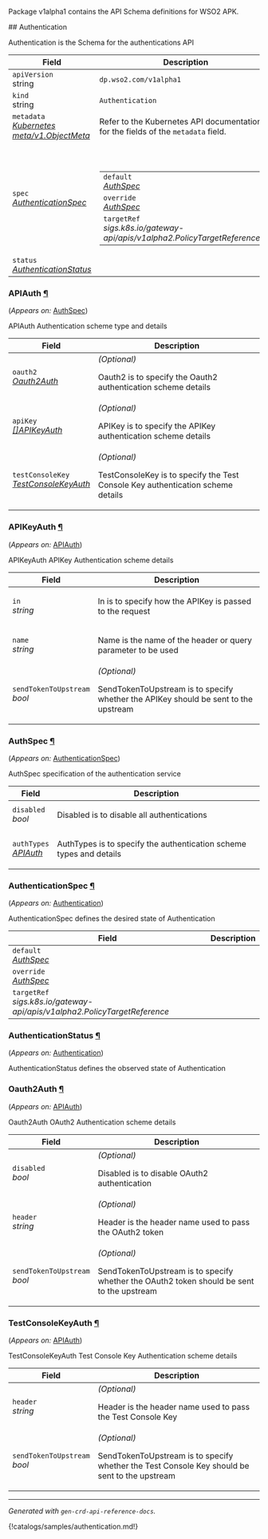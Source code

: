 <p>
<p>Package v1alpha1 contains the API Schema definitions for WSO2 APK.</p>
</p>
## Authentication

<p>
<p>Authentication is the Schema for the authentications API</p>
</p>
<table>
    <thead>
        <tr>
            <th>Field</th>
            <th>Description</th>
        </tr>
    </thead>
    <tbody>
        <tr>
            <td>
                <code>apiVersion</code></br>
                string
            </td>
            <td>
                <code>dp.wso2.com/v1alpha1</code>
            </td>
        </tr>
        <tr>
            <td>
                <code>kind</code></br>
                string
            </td>
            <td><code>Authentication</code></td>
        </tr>
        <tr>
            <td>
                <code>metadata</code></br>
                <em>
                    <a href="https://kubernetes.io/docs/reference/generated/kubernetes-api/v1.23/#objectmeta-v1-meta">
                        Kubernetes meta/v1.ObjectMeta
                    </a>
                </em>
            </td>
            <td>
                Refer to the Kubernetes API documentation for the fields of the
                <code>metadata</code> field.
            </td>
        </tr>
        <tr>
            <td>
                <code>spec</code></br>
                <em>
                    <a href="#dp.wso2.com/v1alpha1.AuthenticationSpec">
                        AuthenticationSpec
                    </a>
                </em>
            </td>
            <td>
                <br />
                <br />
                <table>
                    <tr>
                        <td>
                            <code>default</code></br>
                            <em>
                                <a href="#dp.wso2.com/v1alpha1.AuthSpec">
                                    AuthSpec
                                </a>
                            </em>
                        </td>
                        <td>
                        </td>
                    </tr>
                    <tr>
                        <td>
                            <code>override</code></br>
                            <em>
                                <a href="#dp.wso2.com/v1alpha1.AuthSpec">
                                    AuthSpec
                                </a>
                            </em>
                        </td>
                        <td>
                        </td>
                    </tr>
                    <tr>
                        <td>
                            <code>targetRef</code></br>
                            <em>
                                sigs.k8s.io/gateway-api/apis/v1alpha2.PolicyTargetReference
                            </em>
                        </td>
                        <td>
                        </td>
                    </tr>
                </table>
            </td>
        </tr>
        <tr>
            <td>
                <code>status</code></br>
                <em>
                    <a href="#dp.wso2.com/v1alpha1.AuthenticationStatus">
                        AuthenticationStatus
                    </a>
                </em>
            </td>
            <td>
            </td>
        </tr>
    </tbody>
</table>
<h3 id="dp.wso2.com/v1alpha1.APIAuth">APIAuth
    <a class="headerlink" href="#dp.wso2.com%2fv1alpha1.APIAuth" title="Permanent link">¶</a>
</h3>
<p>
    (<em>Appears on:</em>
    <a href="#dp.wso2.com/v1alpha1.AuthSpec">AuthSpec</a>)
</p>
<p>
<p>APIAuth Authentication scheme type and details</p>
</p>
<table>
    <thead>
        <tr>
            <th>Field</th>
            <th>Description</th>
        </tr>
    </thead>
    <tbody>
        <tr>
            <td>
                <code>oauth2</code></br>
                <em>
                    <a href="#dp.wso2.com/v1alpha1.Oauth2Auth">
                        Oauth2Auth
                    </a>
                </em>
            </td>
            <td>
                <em>(Optional)</em>
                <p>Oauth2 is to specify the Oauth2 authentication scheme details</p>
            </td>
        </tr>
        <tr>
            <td>
                <code>apiKey</code></br>
                <em>
                    <a href="#dp.wso2.com/v1alpha1.APIKeyAuth">
                        []APIKeyAuth
                    </a>
                </em>
            </td>
            <td>
                <em>(Optional)</em>
                <p>APIKey is to specify the APIKey authentication scheme details</p>
            </td>
        </tr>
        <tr>
            <td>
                <code>testConsoleKey</code></br>
                <em>
                    <a href="#dp.wso2.com/v1alpha1.TestConsoleKeyAuth">
                        TestConsoleKeyAuth
                    </a>
                </em>
            </td>
            <td>
                <em>(Optional)</em>
                <p>TestConsoleKey is to specify the Test Console Key authentication scheme details</p>
            </td>
        </tr>
    </tbody>
</table>
<h3 id="dp.wso2.com/v1alpha1.APIKeyAuth">APIKeyAuth
    <a class="headerlink" href="#dp.wso2.com%2fv1alpha1.APIKeyAuth" title="Permanent link">¶</a>
</h3>
<p>
    (<em>Appears on:</em>
    <a href="#dp.wso2.com/v1alpha1.APIAuth">APIAuth</a>)
</p>
<p>
<p>APIKeyAuth APIKey Authentication scheme details</p>
</p>
<table>
    <thead>
        <tr>
            <th>Field</th>
            <th>Description</th>
        </tr>
    </thead>
    <tbody>
        <tr>
            <td>
                <code>in</code></br>
                <em>
                    string
                </em>
            </td>
            <td>
                <p>In is to specify how the APIKey is passed to the request
</p>
            </td>
        </tr>
        <tr>
            <td>
                <code>name</code></br>
                <em>
                    string
                </em>
            </td>
            <td>
                <p>Name is the name of the header or query parameter to be used</p>
            </td>
        </tr>
        <tr>
            <td>
                <code>sendTokenToUpstream</code></br>
                <em>
                    bool
                </em>
            </td>
            <td>
                <em>(Optional)</em>
                <p>SendTokenToUpstream is to specify whether the APIKey should be sent to the upstream</p>
            </td>
        </tr>
    </tbody>
</table>
<h3 id="dp.wso2.com/v1alpha1.AuthSpec">AuthSpec
    <a class="headerlink" href="#dp.wso2.com%2fv1alpha1.AuthSpec" title="Permanent link">¶</a>
</h3>
<p>
    (<em>Appears on:</em>
    <a href="#dp.wso2.com/v1alpha1.AuthenticationSpec">AuthenticationSpec</a>)
</p>
<p>
<p>AuthSpec specification of the authentication service</p>
</p>
<table>
    <thead>
        <tr>
            <th>Field</th>
            <th>Description</th>
        </tr>
    </thead>
    <tbody>
        <tr>
            <td>
                <code>disabled</code></br>
                <em>
                    bool
                </em>
            </td>
            <td>
                <p>Disabled is to disable all authentications</p>
            </td>
        </tr>
        <tr>
            <td>
                <code>authTypes</code></br>
                <em>
                    <a href="#dp.wso2.com/v1alpha1.APIAuth">
                        APIAuth
                    </a>
                </em>
            </td>
            <td>
                <p>AuthTypes is to specify the authentication scheme types and details</p>
            </td>
        </tr>
    </tbody>
</table>
<h3 id="dp.wso2.com/v1alpha1.AuthenticationSpec">AuthenticationSpec
    <a class="headerlink" href="#dp.wso2.com%2fv1alpha1.AuthenticationSpec" title="Permanent link">¶</a>
</h3>
<p>
    (<em>Appears on:</em>
    <a href="#dp.wso2.com/v1alpha1.Authentication">Authentication</a>)
</p>
<p>
<p>AuthenticationSpec defines the desired state of Authentication</p>
</p>
<table>
    <thead>
        <tr>
            <th>Field</th>
            <th>Description</th>
        </tr>
    </thead>
    <tbody>
        <tr>
            <td>
                <code>default</code></br>
                <em>
                    <a href="#dp.wso2.com/v1alpha1.AuthSpec">
                        AuthSpec
                    </a>
                </em>
            </td>
            <td>
            </td>
        </tr>
        <tr>
            <td>
                <code>override</code></br>
                <em>
                    <a href="#dp.wso2.com/v1alpha1.AuthSpec">
                        AuthSpec
                    </a>
                </em>
            </td>
            <td>
            </td>
        </tr>
        <tr>
            <td>
                <code>targetRef</code></br>
                <em>
                    sigs.k8s.io/gateway-api/apis/v1alpha2.PolicyTargetReference
                </em>
            </td>
            <td>
            </td>
        </tr>
    </tbody>
</table>
<h3 id="dp.wso2.com/v1alpha1.AuthenticationStatus">AuthenticationStatus
    <a class="headerlink" href="#dp.wso2.com%2fv1alpha1.AuthenticationStatus" title="Permanent link">¶</a>
</h3>
<p>
    (<em>Appears on:</em>
    <a href="#dp.wso2.com/v1alpha1.Authentication">Authentication</a>)
</p>
<p>
<p>AuthenticationStatus defines the observed state of Authentication</p>
</p>
<h3 id="dp.wso2.com/v1alpha1.Oauth2Auth">Oauth2Auth
    <a class="headerlink" href="#dp.wso2.com%2fv1alpha1.Oauth2Auth" title="Permanent link">¶</a>
</h3>
<p>
    (<em>Appears on:</em>
    <a href="#dp.wso2.com/v1alpha1.APIAuth">APIAuth</a>)
</p>
<p>
<p>Oauth2Auth OAuth2 Authentication scheme details</p>
</p>
<table>
    <thead>
        <tr>
            <th>Field</th>
            <th>Description</th>
        </tr>
    </thead>
    <tbody>
        <tr>
            <td>
                <code>disabled</code></br>
                <em>
                    bool
                </em>
            </td>
            <td>
                <em>(Optional)</em>
                <p>Disabled is to disable OAuth2 authentication</p>
            </td>
        </tr>
        <tr>
            <td>
                <code>header</code></br>
                <em>
                    string
                </em>
            </td>
            <td>
                <em>(Optional)</em>
                <p>Header is the header name used to pass the OAuth2 token</p>
            </td>
        </tr>
        <tr>
            <td>
                <code>sendTokenToUpstream</code></br>
                <em>
                    bool
                </em>
            </td>
            <td>
                <em>(Optional)</em>
                <p>SendTokenToUpstream is to specify whether the OAuth2 token should be sent to the upstream</p>
            </td>
        </tr>
    </tbody>
</table>
<h3 id="dp.wso2.com/v1alpha1.TestConsoleKeyAuth">TestConsoleKeyAuth
    <a class="headerlink" href="#dp.wso2.com%2fv1alpha1.TestConsoleKeyAuth" title="Permanent link">¶</a>
</h3>
<p>
    (<em>Appears on:</em>
    <a href="#dp.wso2.com/v1alpha1.APIAuth">APIAuth</a>)
</p>
<p>
<p>TestConsoleKeyAuth Test Console Key Authentication scheme details</p>
</p>
<table>
    <thead>
        <tr>
            <th>Field</th>
            <th>Description</th>
        </tr>
    </thead>
    <tbody>
        <tr>
            <td>
                <code>header</code></br>
                <em>
                    string
                </em>
            </td>
            <td>
                <em>(Optional)</em>
                <p>Header is the header name used to pass the Test Console Key</p>
            </td>
        </tr>
        <tr>
            <td>
                <code>sendTokenToUpstream</code></br>
                <em>
                    bool
                </em>
            </td>
            <td>
                <em>(Optional)</em>
                <p>SendTokenToUpstream is to specify whether the Test Console Key should be sent to the upstream</p>
            </td>
        </tr>
    </tbody>
</table>
<hr />
<p><em>
        Generated with <code>gen-crd-api-reference-docs</code>.
    </em></p>

{!catalogs/samples/authentication.md!}